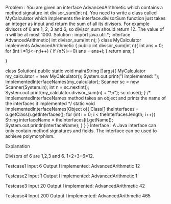 Problem : You are given an interface AdvancedArithmetic which contains a method signature int divisor_sum(int n). You need to write a class called MyCalculator which implements the interface.divisorSum function just takes an integer as input and return the sum of all its divisors. For example divisors of 6 are 1, 2, 3 and 6, so divisor_sum should return 12. The value of n will be at most 1000. Solution : import java.util.*; interface AdvancedArithmetic{ int divisor_sum(int n); } class MyCalculator implements AdvancedArithmetic { public int divisor_sum(int n){ int ans = 0; for (int i =1;i<=n;i++) { if (n%i==0) ans = ans+i; } return ans; }

  }

class Solution{
public static void main(String []args){
MyCalculator my_calculator = new MyCalculator();
System.out.print("I implemented: ");
ImplementedInterfaceNames(my_calculator);
Scanner sc = new Scanner(System.in);
int n = sc.nextInt();
System.out.print(my_calculator.divisor_sum(n) + "\n");
sc.close();
} /* ImplementedInterfaceNames method takes an object and prints the name of the interfaces it implemented */ static void ImplementedInterfaceNames(Object o){ Class[] theInterfaces = o.getClass().getInterfaces(); for (int i = 0; i < theInterfaces.length; i++){ String interfaceName = theInterfaces[i].getName(); System.out.println(interfaceName); } } } Interface : A Java interface can only contain method signatures and fields. The interface can be used to achieve polymorphism.

Explanation

Divisors of 6 are 1,2,3 and 6. 1+2+3+6=12.

Testcase1 Input 6 Output I implemented: AdvancedArithmetic 12

Testcase2 Input 1 Output I implemented: AdvancedArithmetic 1

Testcase3 Input 20 Output I implemented: AdvancedArithmetic 42

Testcase4 Input 200 Output I implemented: AdvancedArithmetic 465

